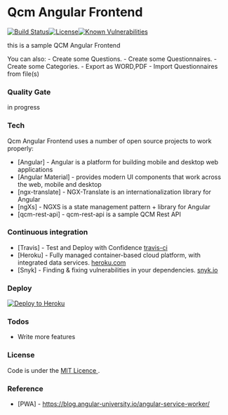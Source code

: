 # Qcm Angular Frontend

[![Build Status](https://travis-ci.com/EricMuller/qcm-angular-frontend.svg?branch=master)](https://travis-ci.com/EricMuller/qcm-angular-frontend)[![License](http://img.shields.io/:license-mit-blue.svg)](https://opensource.org/licenses/mit-license.php)[![Known Vulnerabilities](https://snyk.io/test/github/EricMuller/qcm-angular-frontend/badge.svg)](https://snyk.io/test/github/EricMuller/qcm-angular-frontend)
  
this is a sample QCM Angular Frontend

You can also:
    - Create some Questions.
    - Create some Questionnaires. 
    - Create some Categories.
    - Export as WORD,PDF
    - Import Questionnaires from file(s)

### Quality Gate


in progress


### Tech

Qcm Angular Frontend uses a number of open source projects to work properly:

* [Angular] - Angular is a platform for building mobile and desktop web applications
* [Angular Material]  - provides  modern UI components that work across the web, mobile and desktop
* [ngx-translate] - NGX-Translate is an internationalization library for Angular  
* [ngXs] -  NGXS is a state management pattern + library for Angular
* [qcm-rest-api] -  qcm-rest-api is a sample QCM Rest API


### Continuous integration


* [Travis] - Test and Deploy with Confidence [travis-ci](https://travis-ci.com/)
* [Heroku] - Fully managed container-based cloud platform, with integrated data services. [heroku.com](https://www.heroku.com)
* [Snyk] - Finding & fixing vulnerabilities in your dependencies. [snyk.io](https://snyk.io)

### Deploy

<a href="https://qcm-angular-frontend.herokuapp.com/swagger-ui.html#" target="_blank">![Deploy to Heroku](https://www.herokucdn.com/deploy/button.png)</a>


### Todos

 - Write more features
  
### License


Code is under the [MIT Licence ](https://opensource.org/licenses/mit-license.php).

### Reference

* [PWA] - https://blog.angular-university.io/angular-service-worker/

